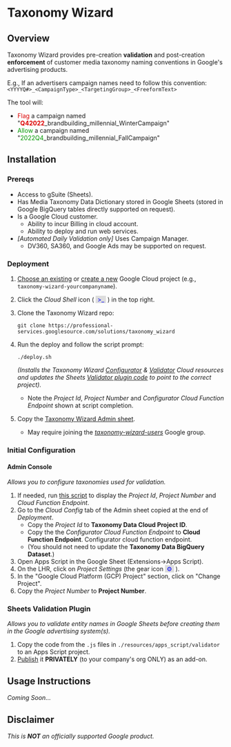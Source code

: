 # Taxonomy Wizard
## Overview
Taxonomy Wizard provides pre-creation **validation** and post-creation **enforcement** of customer media taxonomy naming conventions in Google's advertising products.

E.g., If an advertisers campaign names need to follow this convention:
		`<YYYYQ#>_<CampaignType>_<TargetingGroup>_<FreeformText>`

The tool will:
  * <span style="color: #DD0000">Flag</span> a campaign named "**<span style="color: #DD0000">Q42022</span>**_brandbuilding_millennial_WinterCampaign"
  * <span style="color: #009900">Allow</span> a campaign named "<span style="color: #009900">2022Q4</span>_brandbuilding_millennial_FallCampaign"

## Installation

### Prereqs
  * Access to gSuite (Sheets).
  * Has Media Taxonomy Data Dictionary stored in Google Sheets (stored in Google BigQuery tables directly supported on request).
  * Is a Google Cloud customer.
    * Ability to incur Billing in cloud account.
    * Ability to deploy and run web services.
  * *[Automated Daily Validation only]* Uses Campaign Manager.
    * DV360, SA360, and Google Ads may be supported on request.

### Deployment
1. [Choose an existing](https://cloud.console.google.com/home/dashboard) or [create a new](https://console.cloud.google.com/projectcreate) Google Cloud project (e.g., `taxonomy-wizard-yourcompanyname`).
2. Click the *Cloud Shell* icon ( <span style="background:#DDDDDD;color: #0000FF">&nbsp;>_&nbsp;</span>&nbsp;) in the top right.
3. Clone the Taxonomy Wizard repo:

    ```shell
    git clone https://professional-services.googlesource.com/solutions/taxonomy_wizard
    ```

4. Run the deploy and follow the script prompt:

    ```shell
    ./deploy.sh
    ```
   *(Installs the Taxonomy Wizard [Configurator](./resources/python_cloud_functions/configurator/) & [Validator](./resources/python_cloud_functions/validator/) Cloud resources and updates the Sheets [Validator plugin code](./resources/apps_script/validator/) to point to the correct project).*
   * Note the *Project Id*, *Project Number* and *Configurator Cloud Function Endpoint* shown at script completion.

5. Copy the [Taxonomy Wizard Admin sheet](https://docs.google.com/spreadsheets/d/1whiGO5DfOBBXyMhEnLyCztegrUns-I-fn56EdDzb51o/copy).
    * May require joining the [*taxonomy-wizard-users*](https://groups.google.com/g/taxonomy-wizard-users) Google group.

### Initial Configuration

#### **Admin Console**

*Allows you to configure taxonomies  used for validation.*
1. If needed, run [this script](./resources/apps_script/configurator/show_manual_inputs.sh) to display the *Project Id*, *Project Number* and *Cloud Function Endpoint*.
2. Go to the *Cloud Config* tab of the Admin sheet copied at the end of *Deployment*.
   * Copy the *Project Id* to **Taxonomy Data Cloud Project ID**.
   * Copy the the *Configurator Cloud Function Endpoint* to **Cloud Function Endpoint**. Configurator cloud function endpoint.
   * (You should not need to update the **Taxonomy Data BigQuery Dataset**.)
3. Open Apps Script in the Google Sheet (Extensions→Apps Script).
4. On the LHR, click on *Project Settings* (the gear icon <span style="background:#DDDDDD;color: #0000FF">&nbsp;⚙&nbsp;</span>&nbsp;).
5. In the "Google Cloud Platform (GCP) Project" section, click on "Change Project".
6. Copy the *Project Number* to **Project Number**.

### Sheets Validation Plugin
*Allows you to validate entity names in Google Sheets before creating them in the Google advertising system(s).*
1. Copy the code from the `.js` files in `./resources/apps_script/validator` to an Apps Script project.
2. [Publish](https://developers.google.com/workspace/marketplace/how-to-publish) it **PRIVATELY** (to your company's org ONLY) as an add-on.

## Usage Instructions
*Coming Soon...*
<!--TODO: Implement.-->
## Disclaimer
*This is **NOT** an officially supported Google product.*
